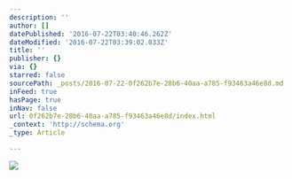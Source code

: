 ```yaml
---
description: ''
author: []
datePublished: '2016-07-22T03:40:46.262Z'
dateModified: '2016-07-22T03:39:02.033Z'
title: ''
publisher: {}
via: {}
starred: false
sourcePath: _posts/2016-07-22-0f262b7e-28b6-40aa-a785-f93463a46e8d.md
inFeed: true
hasPage: true
inNav: false
url: 0f262b7e-28b6-40aa-a785-f93463a46e8d/index.html
_context: 'http://schema.org'
_type: Article

---
```

![](https://the-grid-user-content.s3-us-west-2.amazonaws.com/3464a153-aaa6-4ccb-b86a-e3e8cca4cabe.jpg)